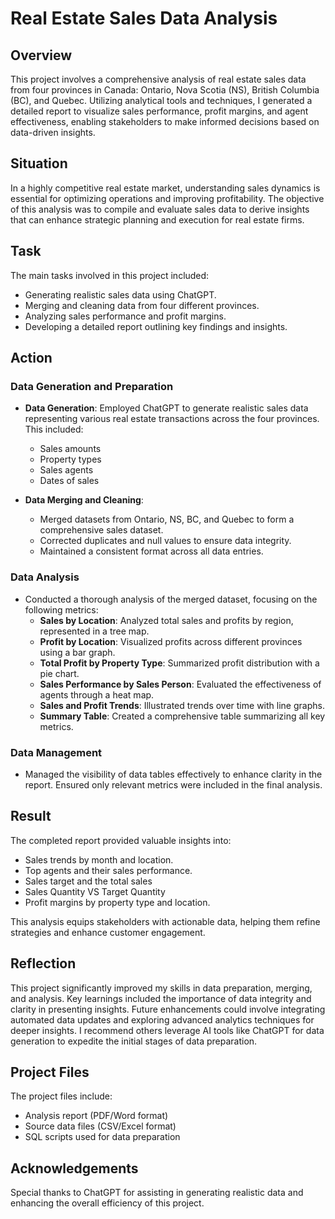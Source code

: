 # Real Estate Sales Data Analysis

## Overview

This project involves a comprehensive analysis of real estate sales data from four provinces in Canada: Ontario, Nova Scotia (NS), British Columbia (BC), and Quebec. Utilizing analytical tools and techniques, I generated a detailed report to visualize sales performance, profit margins, and agent effectiveness, enabling stakeholders to make informed decisions based on data-driven insights.

## Situation

In a highly competitive real estate market, understanding sales dynamics is essential for optimizing operations and improving profitability. The objective of this analysis was to compile and evaluate sales data to derive insights that can enhance strategic planning and execution for real estate firms.

## Task

The main tasks involved in this project included:

- Generating realistic sales data using ChatGPT.
- Merging and cleaning data from four different provinces.
- Analyzing sales performance and profit margins.
- Developing a detailed report outlining key findings and insights.

## Action

### Data Generation and Preparation

- **Data Generation**: Employed ChatGPT to generate realistic sales data representing various real estate transactions across the four provinces. This included:
  - Sales amounts
  - Property types
  - Sales agents
  - Dates of sales

- **Data Merging and Cleaning**:
  - Merged datasets from Ontario, NS, BC, and Quebec to form a comprehensive sales dataset.
  - Corrected duplicates and null values to ensure data integrity.
  - Maintained a consistent format across all data entries.

### Data Analysis

- Conducted a thorough analysis of the merged dataset, focusing on the following metrics:
  - **Sales by Location**: Analyzed total sales and profits by region, represented in a tree map.
  - **Profit by Location**: Visualized profits across different provinces using a bar graph.
  - **Total Profit by Property Type**: Summarized profit distribution with a pie chart.
  - **Sales Performance by Sales Person**: Evaluated the effectiveness of agents through a heat map.
  - **Sales and Profit Trends**: Illustrated trends over time with line graphs.
  - **Summary Table**: Created a comprehensive table summarizing all key metrics.

### Data Management

- Managed the visibility of data tables effectively to enhance clarity in the report. Ensured only relevant metrics were included in the final analysis.

## Result

The completed report provided valuable insights into:

- Sales trends by month and location.
- Top agents and their sales performance.
- Sales target and the total sales
- Sales Quantity VS Target Quantity
- Profit margins by property type and location.

This analysis equips stakeholders with actionable data, helping them refine strategies and enhance customer engagement.

## Reflection

This project significantly improved my skills in data preparation, merging, and analysis. Key learnings included the importance of data integrity and clarity in presenting insights. Future enhancements could involve integrating automated data updates and exploring advanced analytics techniques for deeper insights. I recommend others leverage AI tools like ChatGPT for data generation to expedite the initial stages of data preparation.

## Project Files

The project files include:
- Analysis report (PDF/Word format)
- Source data files (CSV/Excel format)
- SQL scripts used for data preparation

## Acknowledgements

Special thanks to ChatGPT for assisting in generating realistic data and enhancing the overall efficiency of this project.
